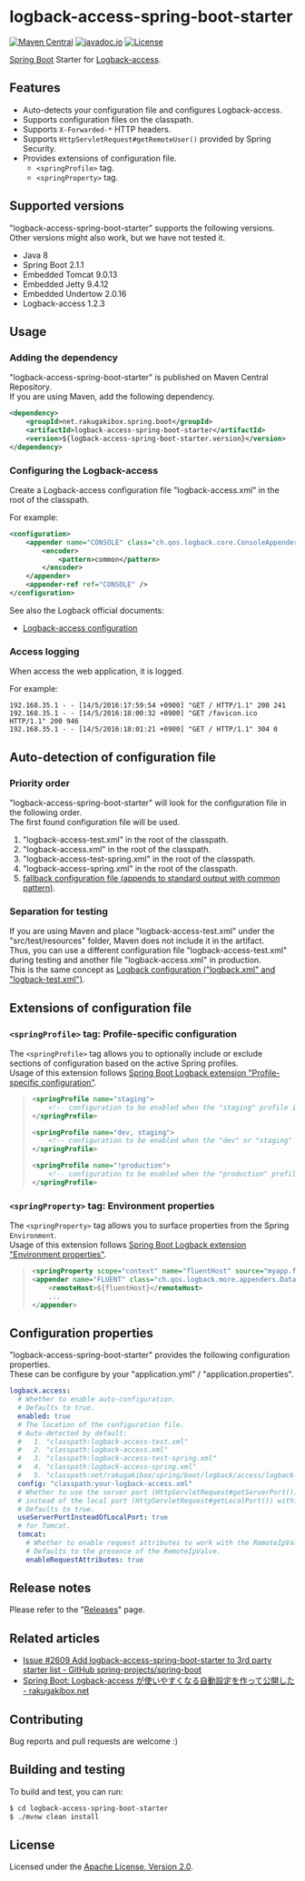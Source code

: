# logback-access-spring-boot-starter

[![Maven Central][Maven Central Badge]][Maven Central]
[![javadoc.io][javadoc.io Badge]][javadoc.io]
[![License][License Badge]][License]

[Maven Central Badge]: https://maven-badges.herokuapp.com/maven-central/net.rakugakibox.spring.boot/logback-access-spring-boot-starter/badge.svg
[Maven Central]: https://maven-badges.herokuapp.com/maven-central/net.rakugakibox.spring.boot/logback-access-spring-boot-starter
[javadoc.io Badge]: https://www.javadoc.io/badge/net.rakugakibox.spring.boot/logback-access-spring-boot-starter.svg
[javadoc.io]: https://www.javadoc.io/doc/net.rakugakibox.spring.boot/logback-access-spring-boot-starter
[License Badge]: https://img.shields.io/badge/license-Apache%202.0-brightgreen.svg
[License]: LICENSE.txt

[Spring Boot] Starter for [Logback-access].  

[Spring Boot]: http://spring.io/projects/spring-boot
[Logback-access]: https://logback.qos.ch/access.html

## Features

* Auto-detects your configuration file and configures Logback-access.
* Supports configuration files on the classpath.
* Supports `X-Forwarded-*` HTTP headers.
* Supports `HttpServletRequest#getRemoteUser()` provided by Spring Security.
* Provides extensions of configuration file.
    * `<springProfile>` tag.
    * `<springProperty>` tag.

## Supported versions

"logback-access-spring-boot-starter" supports the following versions.  
Other versions might also work, but we have not tested it.  

* Java 8
* Spring Boot 2.1.1
* Embedded Tomcat 9.0.13
* Embedded Jetty 9.4.12
* Embedded Undertow 2.0.16
* Logback-access 1.2.3

## Usage

### Adding the dependency

"logback-access-spring-boot-starter" is published on Maven Central Repository.  
If you are using Maven, add the following dependency.  

```xml
<dependency>
    <groupId>net.rakugakibox.spring.boot</groupId>
    <artifactId>logback-access-spring-boot-starter</artifactId>
    <version>${logback-access-spring-boot-starter.version}</version>
</dependency>
```

### Configuring the Logback-access

Create a Logback-access configuration file "logback-access.xml" in the root of the classpath.  

For example:  

```xml
<configuration>
    <appender name="CONSOLE" class="ch.qos.logback.core.ConsoleAppender">
        <encoder>
            <pattern>common</pattern>
        </encoder>
    </appender>
    <appender-ref ref="CONSOLE" />
</configuration>
```

See also the Logback official documents:  

* [Logback-access configuration]

[Logback-access configuration]: https://logback.qos.ch/access.html#configuration

### Access logging

When access the web application, it is logged.  

For example:  

```
192.168.35.1 - - [14/5/2016:17:59:54 +0900] "GET / HTTP/1.1" 200 241
192.168.35.1 - - [14/5/2016:18:00:32 +0900] "GET /favicon.ico HTTP/1.1" 200 946
192.168.35.1 - - [14/5/2016:18:01:21 +0900] "GET / HTTP/1.1" 304 0
```

## Auto-detection of configuration file

### Priority order

"logback-access-spring-boot-starter" will look for the configuration file in the following order.  
The first found configuration file will be used.  

1. "logback-access-test.xml" in the root of the classpath.
2. "logback-access.xml" in the root of the classpath.
3. "logback-access-test-spring.xml" in the root of the classpath.
4. "logback-access-spring.xml" in the root of the classpath.
5. [fallback configuration file (appends to standard output with common pattern)].

[fallback configuration file (appends to standard output with common pattern)]: logback-access-spring-boot-starter/src/main/resources/net/rakugakibox/spring/boot/logback/access/logback-access-spring.xml

### Separation for testing

If you are using Maven and place "logback-access-test.xml" under the "src/test/resources" folder,
Maven does not include it in the artifact.  
Thus, you can use a different configuration file "logback-access-test.xml" during testing
and another file "logback-access.xml" in production.  
This is the same concept as [Logback configuration ("logback.xml" and "logback-test.xml")].  

[Logback configuration ("logback.xml" and "logback-test.xml")]: https://logback.qos.ch/manual/configuration.html#auto_configuration

## Extensions of configuration file

### `<springProfile>` tag: Profile-specific configuration

The `<springProfile>` tag allows you to optionally include or exclude sections of configuration based on the active Spring profiles.  
Usage of this extension follows [Spring Boot Logback extension "Profile-specific configuration"].  

> ```xml
> <springProfile name="staging">
>     <!-- configuration to be enabled when the "staging" profile is active -->
> </springProfile>
> 
> <springProfile name="dev, staging">
>     <!-- configuration to be enabled when the "dev" or "staging" profiles are active -->
> </springProfile>
> 
> <springProfile name="!production">
>     <!-- configuration to be enabled when the "production" profile is not active -->
> </springProfile>
> ```

[Spring Boot Logback extension "Profile-specific configuration"]: https://docs.spring.io/spring-boot/docs/2.0.0.RELEASE/reference/htmlsingle/#_profile_specific_configuration

### `<springProperty>` tag: Environment properties

The `<springProperty>` tag allows you to surface properties from the Spring `Environment`.  
Usage of this extension follows [Spring Boot Logback extension "Environment properties"].  

> ```xml
> <springProperty scope="context" name="fluentHost" source="myapp.fluentd.host" defaultValue="localhost" />
> <appender name="FLUENT" class="ch.qos.logback.more.appenders.DataFluentAppender">
>     <remoteHost>${fluentHost}</remoteHost>
>     ...
> </appender>
> ```

[Spring Boot Logback extension "Environment properties"]: https://docs.spring.io/spring-boot/docs/2.0.0.RELEASE/reference/htmlsingle/#_environment_properties

## Configuration properties

"logback-access-spring-boot-starter" provides the following configuration properties.  
These can be configure by your "application.yml" / "application.properties".  

```yml
logback.access:
  # Whether to enable auto-configuration.
  # Defaults to true.
  enabled: true
  # The location of the configuration file.
  # Auto-detected by default:
  #   1. "classpath:logback-access-test.xml"
  #   2. "classpath:logback-access.xml"
  #   3. "classpath:logback-access-test-spring.xml"
  #   4. "classpath:logback-access-spring.xml"
  #   5. "classpath:net/rakugakibox/spring/boot/logback/access/logback-access-spring.xml"
  config: "classpath:your-logback-access.xml"
  # Whether to use the server port (HttpServletRequest#getServerPort())
  # instead of the local port (HttpServletRequest#getLocalPort()) within IAccessEvent#getLocalPort().
  # Defaults to true.
  useServerPortInsteadOfLocalPort: true
  # for Tomcat.
  tomcat:
    # Whether to enable request attributes to work with the RemoteIpValve enabled with "server.useForwardHeaders".
    # Defaults to the presence of the RemoteIpValve.
    enableRequestAttributes: true
```

## Release notes

Please refer to the "[Releases]" page.  

[Releases]: https://github.com/akkinoc/logback-access-spring-boot-starter/releases

## Related articles

* [Issue #2609 Add logback-access-spring-boot-starter to 3rd party starter list - GitHub spring-projects/spring-boot]
* [Spring Boot: Logback-access が使いやすくなる自動設定を作って公開した - rakugakibox.net]

[Issue #2609 Add logback-access-spring-boot-starter to 3rd party starter list - GitHub spring-projects/spring-boot]: https://github.com/spring-projects/spring-boot/issues/2609
[Spring Boot: Logback-access が使いやすくなる自動設定を作って公開した - rakugakibox.net]: http://blog.rakugakibox.net/entry/2015/12/25/spring-boot-ext-logback-access

## Contributing

Bug reports and pull requests are welcome :)  

## Building and testing

To build and test, you can run:  

```sh
$ cd logback-access-spring-boot-starter
$ ./mvnw clean install
```

## License

Licensed under the [Apache License, Version 2.0].  

[Apache License, Version 2.0]: LICENSE.txt
